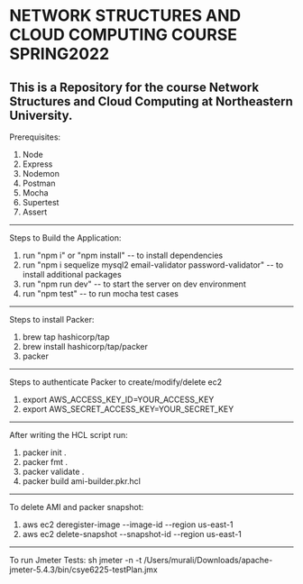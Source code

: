 # NETWORK STRUCTURES AND CLOUD COMPUTING COURSE SPRING2022
This is a Repository for the course Network Structures and Cloud Computing at Northeastern University.  
------------------
Prerequisites:
1. Node
2. Express
3. Nodemon
4. Postman
5. Mocha
6. Supertest
7. Assert
--------------------
Steps to Build the Application:
1. run "npm i" or "npm install" -- to install dependencies
2. run "npm i sequelize mysql2 email-validator password-validator" -- to install additional packages
3. run "npm run dev" -- to start the server on dev environment
4. run "npm test" -- to run mocha test cases
------------------ 
Steps to install Packer:
1. brew tap hashicorp/tap
2. brew install hashicorp/tap/packer
3. packer
------------------ 
Steps to authenticate Packer to create/modify/delete ec2
1. export AWS_ACCESS_KEY_ID=YOUR_ACCESS_KEY
2. export AWS_SECRET_ACCESS_KEY=YOUR_SECRET_KEY
------------------ 
After writing the HCL script run:
1. packer init .
2. packer fmt .
3. packer validate .
4. packer build ami-builder.pkr.hcl
------------------ 
To delete AMI and packer snapshot:
1. aws ec2 deregister-image --image-id <AMI-ID> --region us-east-1
2. aws ec2 delete-snapshot --snapshot-id <snapshot-ID> --region us-east-1
---------------------
To run Jmeter Tests:
sh jmeter -n -t /Users/murali/Downloads/apache-jmeter-5.4.3/bin/csye6225-testPlan.jmx